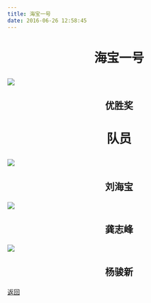 ```yaml
---
title: 海宝一号
date: 2016-06-26 12:58:45
---
```


# <p align="center">海宝一号</p>

![](http://bst.lansejishu.com/honor/nationwide/smart_car/2015/%E5%8C%BA%E4%BC%98%E8%83%9C%E6%B5%B7%E5%AE%9D%E4%B8%80%E5%8F%B7.jpg)
## <p align="center">优胜奖</p>

# <p align="center">队员</p>

![](http://bst.lansejishu.com/honor/nationwide/smart_car/2015/%E5%8C%BA%E4%BC%98%E8%83%9C%E5%88%98%E6%B5%B7%E5%AE%9D.jpg)
## <p align="center">刘海宝</p>

![](http://bst.lansejishu.com/honor/nationwide/smart_car/2015/%E5%8C%BA%E4%BC%98%E8%83%9C%E9%BE%9A%E5%BF%97%E5%B3%B0.jpg)
## <p align="center">龚志峰</p>

![](http://bst.lansejishu.com/honor/nationwide/smart_car/2015/%E5%8C%BA%E4%BC%98%E8%83%9C%E6%9D%A8%E9%AA%8F%E6%96%B0.jpg)
## <p align="center">杨骏新</p>

[返回](../)
